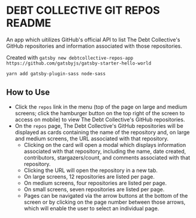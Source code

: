 # **DEBT COLLECTIVE GIT REPOS README**

An app which uitilizes GitHub's official API to list The Debt Collective's GitHub repositories and information associated with those repositories.

Created with `gatsby new debtcollective-repos-app https://github.com/gatsbyjs/gatsby-starter-hello-world`

```sh
yarn add gatsby-plugin-sass node-sass
```

## How to Use

* Click the `repos` link in the menu (top of the page on large and medium screens; click the hamburger button on the top right of the screen to access on mobile) to view The Debt Collective's GitHub repositories.
* On the `repos` page, The Debt Collective's GitHub repositories will be displayed as cards containing the name of the repository and, on large and medium screens, the URL associated with that repository.
  * Clicking on the card will open a modal which displays information associated with that repository, including the name, date created, contributors, stargazers/count, and comments associated with that repository.
  * Clicking the URL will open the repository in a new tab.
  * On large screens, 12 repositories are listed per page.
  * On medium screens, four repositories are listed per page.
  * On small screens, seven repositories are listed per page.
  * Pages can be navigated via the arrow buttons at the bottom of the screen or by clicking on the page number between those arrows, which will enable the user to select an individual page.